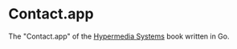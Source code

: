 # Contact.app

The "Contact.app" of the [Hypermedia Systems](https://hypermedia.systems/) book
written in Go.
